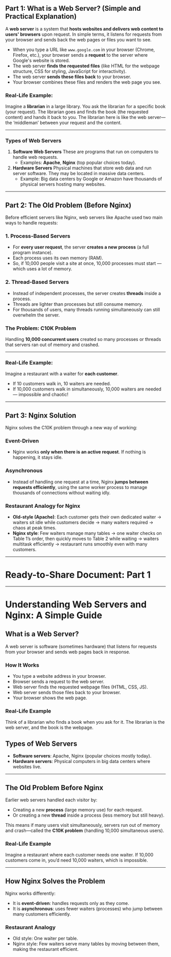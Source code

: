 
#

## Part 1: What is a Web Server? (Simple and Practical Explanation)

A **web server** is a system that **hosts websites and delivers web content to users' browsers** upon request. In simple terms, it listens for requests from your browser and sends back the web pages or files you want to see.

- When you type a URL like `www.google.com` in your browser (Chrome, Firefox, etc.), your browser sends a **request** to the server where Google's website is stored.
- The web server **finds the requested files** (like HTML for the webpage structure, CSS for styling, JavaScript for interactivity).
- The web server **sends these files back** to your browser.
- Your browser combines these files and renders the web page you see.


### Real-Life Example:

Imagine a **librarian** in a large library. You ask the librarian for a specific book (your request). The librarian goes and finds the book (the requested content) and hands it back to you. The librarian here is like the web server—the ‘middleman’ between your request and the content.

***

### Types of Web Servers

1. **Software Web Servers**
These are programs that run on computers to handle web requests.
    - Examples: **Apache**, **Nginx** (top popular choices today).
2. **Hardware Servers**
Physical machines that store web data and run server software. They may be located in massive data centers.
    - Example: Big data centers by Google or Amazon have thousands of physical servers hosting many websites.

***

## Part 2: The Old Problem (Before Nginx)

Before efficient servers like Nginx, web servers like Apache used two main ways to handle requests:

### 1. Process-Based Servers

- For **every user request**, the server **creates a new process** (a full program instance).
- Each process uses its own memory (RAM).
- So, if 10,000 people visit a site at once, 10,000 processes must start — which uses a lot of memory.


### 2. Thread-Based Servers

- Instead of independent processes, the server creates **threads** inside a process.
- Threads are lighter than processes but still consume memory.
- For thousands of users, many threads running simultaneously can still overwhelm the server.


### The Problem: **C10K Problem**

Handling **10,000 concurrent users** created so many processes or threads that servers ran out of memory and crashed.

***

### Real-Life Example:

Imagine a restaurant with a waiter for **each customer**.

- If 10 customers walk in, 10 waiters are needed.
- If 10,000 customers walk in simultaneously, 10,000 waiters are needed — impossible and chaotic!

***

## Part 3: Nginx Solution

Nginx solves the C10K problem through a new way of working:

### Event-Driven

- Nginx works **only when there is an active request**. If nothing is happening, it stays idle.


### Asynchronous

- Instead of handling one request at a time, Nginx **jumps between requests efficiently**, using the same worker process to manage thousands of connections without waiting idly.


### Restaurant Analogy for Nginx

- **Old-style (Apache)**: Each customer gets their own dedicated waiter → waiters sit idle while customers decide → many waiters required → chaos at peak times.
- **Nginx style**: Few waiters manage many tables → one waiter checks on Table 1’s order, then quickly moves to Table 2 while waiting → waiters multitask efficiently → restaurant runs smoothly even with many customers.

***

# Ready-to-Share Document: Part 1


***

# Understanding Web Servers and Nginx: A Simple Guide

## What is a Web Server?

A web server is software (sometimes hardware) that listens for requests from your browser and sends web pages back in response.

### How It Works

- You type a website address in your browser.
- Browser sends a request to the web server.
- Web server finds the requested webpage files (HTML, CSS, JS).
- Web server sends those files back to your browser.
- Your browser shows the web page.


### Real-Life Example

Think of a librarian who finds a book when you ask for it. The librarian is the web server, and the book is the webpage.

## Types of Web Servers

- **Software servers**: Apache, Nginx (popular choices mostly today).
- **Hardware servers**: Physical computers in big data centers where websites live.

***

## The Old Problem Before Nginx

Earlier web servers handled each visitor by:

- Creating a new **process** (large memory use) for each request.
- Or creating a new **thread** inside a process (less memory but still heavy).

This means if many users visit simultaneously, servers run out of memory and crash—called the **C10K problem** (handling 10,000 simultaneous users).

### Real-Life Example

Imagine a restaurant where each customer needs one waiter. If 10,000 customers come in, you’d need 10,000 waiters, which is impossible.

***

## How Nginx Solves the Problem

Nginx works differently:

- It is **event-driven**: handles requests only as they come.
- It is **asynchronous**: uses fewer waiters (processes) who jump between many customers efficiently.


### Restaurant Analogy

- Old style: One waiter per table.
- Nginx style: Few waiters serve many tables by moving between them, making the restaurant efficient.
